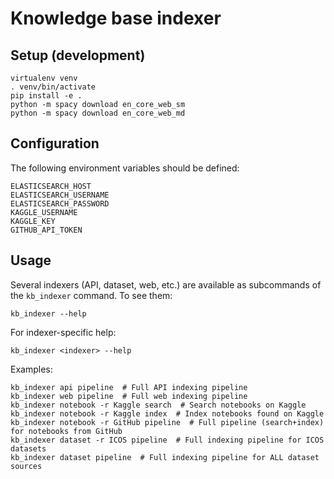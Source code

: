 # Knowledge base indexer

## Setup (development)

```shell
virtualenv venv
. venv/bin/activate
pip install -e .
python -m spacy download en_core_web_sm
python -m spacy download en_core_web_md
```


## Configuration

The following environment variables should be defined:

```
ELASTICSEARCH_HOST
ELASTICSEARCH_USERNAME
ELASTICSEARCH_PASSWORD
KAGGLE_USERNAME
KAGGLE_KEY
GITHUB_API_TOKEN
```


## Usage

Several indexers (API, dataset, web, etc.) are available as subcommands of 
the `kb_indexer` command. To see them: 

```shell
kb_indexer --help
```

For indexer-specific help:

```shell
kb_indexer <indexer> --help
```

Examples:

```shell
kb_indexer api pipeline  # Full API indexing pipeline
kb_indexer web pipeline  # Full web indexing pipeline
kb_indexer notebook -r Kaggle search  # Search notebooks on Kaggle
kb_indexer notebook -r Kaggle index  # Index notebooks found on Kaggle
kb_indexer notebook -r GitHub pipeline  # Full pipeline (search+index) for notebooks from GitHub
kb_indexer dataset -r ICOS pipeline  # Full indexing pipeline for ICOS datasets
kb_indexer dataset pipeline  # Full indexing pipeline for ALL dataset sources
```
